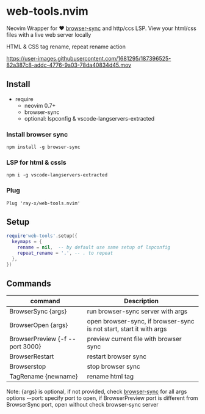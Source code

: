 # web-tools.nvim

Neovim Wrapper for ❤️ [browser-sync](https://github.com/BrowserSync/browser-sync) and http/ccs LSP.
View your html/css files with a live web server locally

HTML & CSS tag rename, repeat rename action

https://user-images.githubusercontent.com/1681295/187396525-82a387c8-addc-4776-9a03-78da40834d45.mov

## Install

- require
  - neovim 0.7+
  - browser-sync
  - optional: lspconfig & vscode-langservers-extracted

### Install browser sync

```
npm install -g browser-sync

```

### LSP for html & cssls

```
npm i -g vscode-langservers-extracted

```

### Plug

```vim
Plug 'ray-x/web-tools.nvim'

```

## Setup

```lua
require'web-tools'.setup({
  keymaps = {
    rename = nil,  -- by default use same setup of lspconfig
    repeat_rename = '.', -- . to repeat
  },
})

```

## Commands

| command        | Description                            |
| -------------- | -------------------------------------- |
| BrowserSync {args}    | run browser-sync server with args               |
| BrowserOpen {args}    | open browser-sync, if browser-sync is not start, start it with args|
| BrowserPreview {-f --port 3000}| preview current file with browser sync |
| BrowserRestart | restart browser sync                   |
| Browserstop    | stop browser sync                      |
| TagRename {newname}     | rename html tag                        |

Note:
{args} is optional, if not provided, check [browser-sync](https://browsersync.io/docs/command-line) for all args options
--port: specify port to open, if BrowserPreview port is different from BrowserSync port, open without check
browser-sync server
